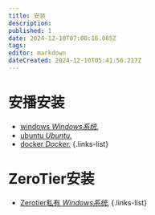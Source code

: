 ```yaml
---
title: 安装
description: 
published: 1
date: 2024-12-10T07:00:16.085Z
tags: 
editor: markdown
dateCreated: 2024-12-10T05:41:56.217Z
---
```


# 安播安装
- [windows *Windows系统.*](/install/windows)
- [ubuntu *Ubuntu.*](/install/linux)
- [docker *Docker.*](/install/docker)
{.links-list}

# ZeroTier安装
- [Zerotier私有 *Windows系统.*](/install/zerotier)
{.links-list}